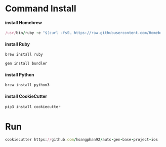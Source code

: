 # Command Install
#### install Homebrew
```ruby
/usr/bin/ruby -e "$(curl -fsSL https://raw.githubusercontent.com/Homebrew/install/master/install)"
```

#### install Ruby
```ruby
brew install ruby
```
```ruby
gem install bundler
```

#### install Python
```ruby
brew install python3
```

#### install CookieCutter
```ruby
pip3 install cookiecutter
```

# Run
```ruby
cookiecutter https://github.com/hoangphan92/auto-gen-base-project-ios
```
